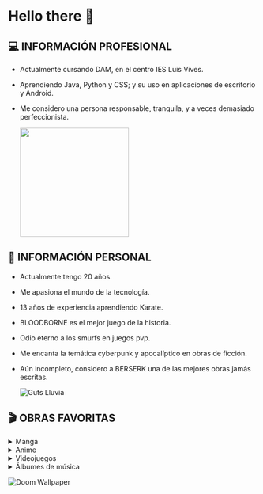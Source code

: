 # Hello there 👋

## 💻 INFORMACIÓN PROFESIONAL
  - Actualmente cursando DAM, en el centro IES Luis Vives.
  - Aprendiendo Java, Python y CSS; y su uso en aplicaciones de escritorio y Android.
  - Me considero una persona responsable, tranquila, y a veces demasiado perfeccionista.

    <a href="https://github-readme-stats.vercel.app/api/top-langs/?username=Mario999X&theme=react">
      <img loading="lazy" src="https://github-readme-stats.vercel.app/api/top-langs/?username=Mario999X&theme=react&layout=compact" height="220" />
    </a> 

## 🗿 INFORMACIÓN PERSONAL
  - Actualmente tengo 20 años.
  - Me apasiona el mundo de la tecnología.
  - 13 años de experiencia aprendiendo Karate.
  - BLOODBORNE es el mejor juego de la historia.
  - Odio eterno a los smurfs en juegos pvp.
  - Me encanta la temática cyberpunk y apocalíptico en obras de ficción.
  - Aún incompleto, considero a BERSERK una de las mejores obras jamás escritas.
  
    ![Guts Lluvia](https://user-images.githubusercontent.com/80423737/155512481-d96f2066-3ad8-4a8f-9efa-07b2840a327b.gif)  

## 🎬 OBRAS FAVORITAS
<details>
  <summary> Manga </summary>
  
  - Berserk
  - Uzumaki (+ otras obras de Junji Ito)
  - Dragon Head
  </details>
  
<details>
  <summary> Anime </summary>
  
  - Death Note (+ Manga)
  - Monster (+ Manga)
  - Dragon Ball/Z (+ Manga)
  - Cowboy Bebop (+ Película)
  - Ghost In The Shell (Película)
  - Evangelion (Serie + Películas)
  - One Punch-Man (+ Manga)
  - Perfect Blue (Película)
  - Fate Zero
</details>

<details>
  <summary> Videojuegos </summary>
  
  - Saga Dark Souls (1 y 3), Bloodborne y Elden Ring
  - Saga Metro (+ Libros)
  - DOOM y DOOM ETERNAL
  - Saga Deus Ex
  - Fallout New Vegas
  - Saga NieR
  - Saga Metal Gear Solid (1, 2, 3)
  - Cookie Clicker
</details>

<details>
  <summary> Álbumes de música </summary>
  
  - Ghost Reveries (Opeth)
  - Still Life (Opeth)
  - 10,000 days (Tool)
  - Lateralus (Tool)
  - Second Life Syndrome (Riverside)
  - Flip Phone Fantasy (Ocean Grove)
  - Ok Computer (Radiohead)
  - Royal Blood (Royal Blood)
  - Heaven or Hell + CHOPNOTSLOP REMIX (Don Toliver)
</details>

  ![Doom Wallpaper](https://user-images.githubusercontent.com/80423737/155528061-934a9674-8a88-4a97-8abb-8b829c0e7c25.jpg)


  
<!--
**Mario999X/Mario999X** is a ✨ _special_ ✨ repository because its `README.md` (this file) appears on your GitHub profile.

Here are some ideas to get you started:

- 🔭 I’m currently working on ...
- 🌱 I’m currently learning ...
- 👯 I’m looking to collaborate on ...
- 🤔 I’m looking for help with ...
- 💬 Ask me about ...
- 📫 How to reach me: ...
- 😄 Pronouns: ...
- ⚡ Fun fact: ...
-->



